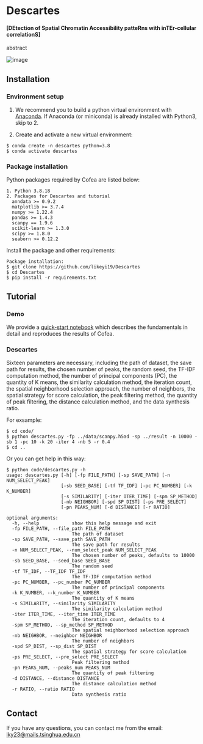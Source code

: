 # Descartes

#### [DEtection of Spatial Chromatin Accessibility patteRns with inTEr-cellular correlationS]

abstract

![image](https://github.com/likeyi19/Descartes/blob/main/inst/model.png)

## Installation  

### Environment setup

1. We recommend you to build a python virtual environment with [Anaconda](https://docs.anaconda.com/free/anaconda/install/linux/).  If Anaconda (or miniconda) is already installed with Python3, skip to 2.

2. Create and activate a new virtual environment:

```
$ conda create -n descartes python=3.8
$ conda activate descartes
```

### Package installation

Python packages required by Cofea are listed below:

```
1. Python 3.8.18
2. Packages for Descartes and tutorial
  anndata >= 0.9.2
  matplotlib >= 3.7.4
  numpy >= 1.22.4
  pandas >= 1.4.3
  scanpy == 1.9.6
  scikit-learn >= 1.3.0
  scipy >= 1.8.0
  seaborn >= 0.12.2
```

Install the package and other requirements:

```  
Package installation:
$ git clone https://github.com/likeyi19/Descartes   
$ cd Descartes   
$ pip install -r requirements.txt
```

## Tutorial

### Demo

We provide a [quick-start notebook](https://github.com/likeyi19/Descartes/blob/main/code/demo.ipynb) which describes the fundamentals in detail and reproduces the results of Cofea.

### Descartes

Sixteen parameters are necessary, including the path of dataset, the save path for results, the chosen number of peaks, the random seed, the TF-IDF computation method, the number of principal components (PC), the quantity of K means, the similarity calculation method, the iteration count, the spatial neighborhood selection approach, the number of neighbors, the spatial strategy for score calculation, the peak filtering method, the quantity of peak filtering, the distance calculation method, and the data synthesis ratio.

For exsample:
```
$ cd code/
$ python descartes.py -fp ../data/scanpy.h5ad -sp ../result -n 10000 -sb 1 -pc 10 -k 20 -iter 4 -nb 5 -r 0.4
$ cd ..
```

Or you can get help in this way:
```  
$ python code/descartes.py -h
usage: descartes.py [-h] [-fp FILE_PATH] [-sp SAVE_PATH] [-n NUM_SELECT_PEAK]
                    [-sb SEED_BASE] [-tf TF_IDF] [-pc PC_NUMBER] [-k K_NUMBER]
                    [-s SIMILARITY] [-iter ITER_TIME] [-spm SP_METHOD]
                    [-nb NEIGHBOR] [-spd SP_DIST] [-ps PRE_SELECT]
                    [-pn PEAKS_NUM] [-d DISTANCE] [-r RATIO]

optional arguments:
  -h, --help            show this help message and exit
  -fp FILE_PATH, --file_path FILE_PATH
                        The path of dataset
  -sp SAVE_PATH, --save_path SAVE_PATH
                        The save path for results
  -n NUM_SELECT_PEAK, --num_select_peak NUM_SELECT_PEAK
                        The chosen number of peaks, defaults to 10000
  -sb SEED_BASE, --seed_base SEED_BASE
                        The random seed
  -tf TF_IDF, --TF_IDF TF_IDF
                        The TF-IDF computation method
  -pc PC_NUMBER, --pc_number PC_NUMBER
                        The number of principal components
  -k K_NUMBER, --k_number K_NUMBER
                        The quantity of K means
  -s SIMILARITY, --similarity SIMILARITY
                        The similarity calculation method
  -iter ITER_TIME, --iter_time ITER_TIME
                        The iteration count, defaults to 4
  -spm SP_METHOD, --sp_method SP_METHOD
                        The spatial neighborhood selection approach
  -nb NEIGHBOR, --neighbor NEIGHBOR
                        The number of neighbors
  -spd SP_DIST, --sp_dist SP_DIST
                        The spatial strategy for score calculation
  -ps PRE_SELECT, --pre_select PRE_SELECT
                        Peak filtering method
  -pn PEAKS_NUM, --peaks_num PEAKS_NUM
                        The quantity of peak filtering
  -d DISTANCE, --distance DISTANCE
                        The distance calculation method
  -r RATIO, --ratio RATIO
                        Data synthesis ratio
```  

## Contact 
If you have any questions, you can contact me from the email: <lky23@mails.tsinghua.edu.cn>
